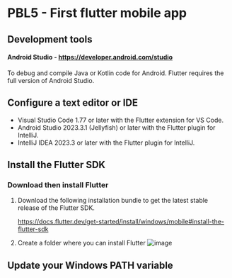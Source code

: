 # PBL5 - First flutter mobile app

## Development tools

#### Android Studio  -  https://developer.android.com/studio
To debug and compile Java or Kotlin code for Android. Flutter requires the full version of Android Studio.

## Configure a text editor or IDE
  - Visual Studio Code 1.77 or later with the Flutter extension for VS Code.
  - Android Studio 2023.3.1 (Jellyfish) or later with the Flutter plugin for IntelliJ.
  - IntelliJ IDEA 2023.3 or later with the Flutter plugin for IntelliJ.
## Install the Flutter SDK
### Download then install Flutter

1. Download the following installation bundle to get the latest stable release of the Flutter SDK.
   
   https://docs.flutter.dev/get-started/install/windows/mobile#install-the-flutter-sdk
   
3. Create a folder where you can install Flutter
![image](https://github.com/user-attachments/assets/72f5d5ee-2afb-40dc-92a6-ca7a72cdb715)
   
## Update your Windows PATH variable
